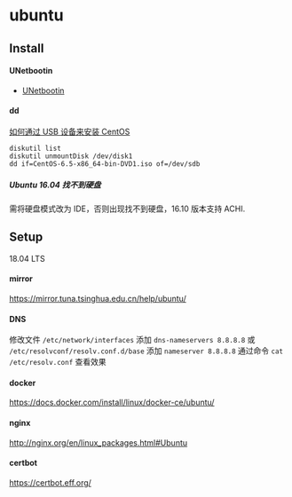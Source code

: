 # ubuntu

## Install

#### UNetbootin

- [UNetbootin](https://unetbootin.github.io/)

#### dd
[如何通过 USB 设备来安装 CentOS](https://wiki.centos.org/zh/HowTos/InstallFromUSBkey)

```
diskutil list
diskutil unmountDisk /dev/disk1
dd if=CentOS-6.5-x86_64-bin-DVD1.iso of=/dev/sdb
```

##### Ubuntu 16.04 找不到硬盘
需将硬盘模式改为 IDE，否则出现找不到硬盘，16.10 版本支持 ACHI.

## Setup
18.04 LTS

#### mirror
https://mirror.tuna.tsinghua.edu.cn/help/ubuntu/

#### DNS
修改文件 `/etc/network/interfaces` 添加 `dns-nameservers 8.8.8.8`
或 `/etc/resolvconf/resolv.conf.d/base` 添加 `nameserver 8.8.8.8`
通过命令 `cat /etc/resolv.conf` 查看效果

#### docker
https://docs.docker.com/install/linux/docker-ce/ubuntu/

#### nginx
http://nginx.org/en/linux_packages.html#Ubuntu

#### certbot
https://certbot.eff.org/


